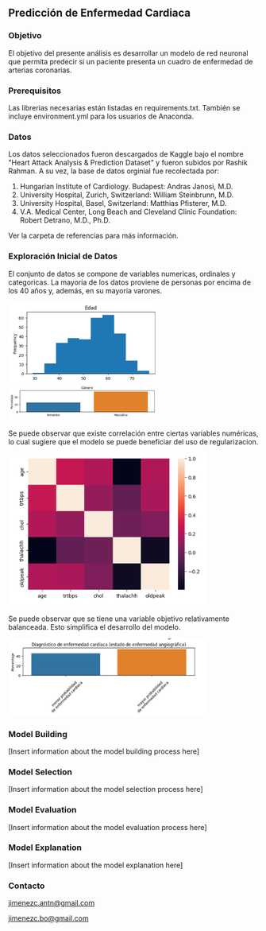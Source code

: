 ## Predicción de Enfermedad Cardiaca

### Objetivo

El objetivo del presente análisis es desarrollar un modelo de red neuronal que permita predecir si un paciente presenta un cuadro de enfermedad de arterias coronarias.

### Prerequisitos

Las librerias necesarias están listadas en requirements.txt. También se incluye environment.yml para los usuarios de Anaconda.

### Datos

Los datos seleccionados fueron descargados de Kaggle bajo el nombre "Heart Attack Analysis & Prediction Dataset" y fueron subidos por Rashik Rahman. A su vez, la base de datos orginial fue recolectada por: 
1.	Hungarian Institute of Cardiology. Budapest: Andras Janosi, M.D.
2.	University Hospital, Zurich, Switzerland: William Steinbrunn, M.D.
3.	University Hospital, Basel, Switzerland: Matthias Pfisterer, M.D.
4.	V.A. Medical Center, Long Beach and Cleveland Clinic Foundation: Robert Detrano, M.D., Ph.D.

Ver la carpeta de referencias para más información.

### Exploración Inicial de Datos

El conjunto de datos se compone de variables numericas, ordinales y categoricas. La mayoria de los datos proviene de personas por encima de los 40 años y, además, en su mayoria varones.

<img src="referencias/images/age.png" alt="Alt text 1" width="300"/> <img src="referencias/images/gender.png" alt="Alt text 2" width="300"/>

Se puede observar que existe correlación entre ciertas variables numéricas, lo cual sugiere que el modelo se puede beneficiar del uso de regularizacion.

<img src="referencias/images/corr.png" alt="Alt text 1" width="400"/>

Se puede observar que se tiene una variable objetivo relativamente balanceada. Esto simplifica el desarrollo del modelo.

<img src="referencias/images/output.png" alt="Alt text 1" width="400"/>

### Model Building

[Insert information about the model building process here]

### Model Selection

[Insert information about the model selection process here]

### Model Evaluation

[Insert information about the model evaluation process here]

### Model Explanation

[Insert information about the model explanation here]

### Contacto

jimenezc.antn@gmail.com

jimenezc.bo@gmail.com  
